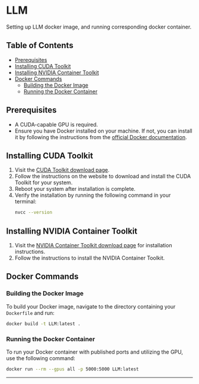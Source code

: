# LLM

Setting up LLM docker image, and running corresponding docker container.

## Table of Contents

- [Prerequisites](#prerequisites)
- [Installing CUDA Toolkit](#installing-cuda-toolkit)
- [Installing NVIDIA Container Toolkit](#installing-nvidia-container-toolkit)
- [Docker Commands](#docker-commands)
  - [Building the Docker Image](#building-the-docker-image)
  - [Running the Docker Container](#running-the-docker-container)

## Prerequisites

- A CUDA-capable GPU is required.
- Ensure you have Docker installed on your machine. If not, you can install it by following the instructions from the [official Docker documentation](https://docs.docker.com/get-docker/).

## Installing CUDA Toolkit

1. Visit the [CUDA Toolkit download page](https://developer.nvidia.com/cuda-downloads).
2. Follow the instructions on the website to download and install the CUDA Toolkit for your system.
3. Reboot your system after installation is complete.
4. Verify the installation by running the following command in your terminal:
   ```bash
   nvcc --version
   ```

## Installing NVIDIA Container Toolkit

1. Visit the [NVIDIA Container Toolkit download page](https://docs.nvidia.com/datacenter/cloud-native/container-toolkit/latest/install-guide.html) for installation instructions.
2. Follow the instructions to install the NVIDIA Container Toolkit.

## Docker Commands

### Building the Docker Image

To build your Docker image, navigate to the directory containing your `Dockerfile` and run:

```bash
docker build -t LLM:latest .
```

### Running the Docker Container

To run your Docker container with published ports and utilizing the GPU, use the following command:

```bash
docker run --rm --gpus all -p 5000:5000 LLM:latest
```

---
